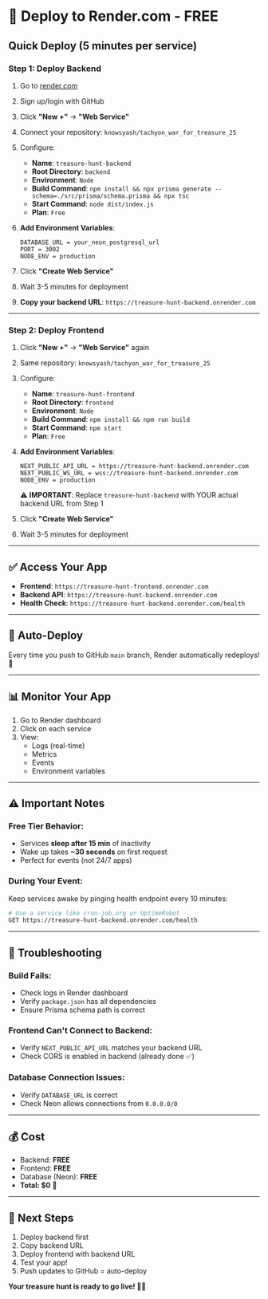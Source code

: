 # 🚀 Deploy to Render.com - FREE

## Quick Deploy (5 minutes per service)

### Step 1: Deploy Backend

1. Go to [render.com](https://render.com)
2. Sign up/login with GitHub
3. Click **"New +"** → **"Web Service"**
4. Connect your repository: `knowsyash/tachyon_war_for_treasure_25`
5. Configure:
   - **Name**: `treasure-hunt-backend`
   - **Root Directory**: `backend`
   - **Environment**: `Node`
   - **Build Command**: `npm install && npx prisma generate --schema=./src/prisma/schema.prisma && npx tsc`
   - **Start Command**: `node dist/index.js`
   - **Plan**: `Free`

6. **Add Environment Variables**:
   ```
   DATABASE_URL = your_neon_postgresql_url
   PORT = 3002
   NODE_ENV = production
   ```

7. Click **"Create Web Service"**
8. Wait 3-5 minutes for deployment
9. **Copy your backend URL**: `https://treasure-hunt-backend.onrender.com`

---

### Step 2: Deploy Frontend

1. Click **"New +"** → **"Web Service"** again
2. Same repository: `knowsyash/tachyon_war_for_treasure_25`
3. Configure:
   - **Name**: `treasure-hunt-frontend`
   - **Root Directory**: `frontend`
   - **Environment**: `Node`
   - **Build Command**: `npm install && npm run build`
   - **Start Command**: `npm start`
   - **Plan**: `Free`

4. **Add Environment Variables**:
   ```
   NEXT_PUBLIC_API_URL = https://treasure-hunt-backend.onrender.com
   NEXT_PUBLIC_WS_URL = wss://treasure-hunt-backend.onrender.com
   NODE_ENV = production
   ```
   ⚠️ **IMPORTANT**: Replace `treasure-hunt-backend` with YOUR actual backend URL from Step 1

5. Click **"Create Web Service"**
6. Wait 3-5 minutes for deployment

---

## ✅ Access Your App

- **Frontend**: `https://treasure-hunt-frontend.onrender.com`
- **Backend API**: `https://treasure-hunt-backend.onrender.com`
- **Health Check**: `https://treasure-hunt-backend.onrender.com/health`

---

## 🔄 Auto-Deploy

Every time you push to GitHub `main` branch, Render automatically redeploys! 🎉

---

## 📊 Monitor Your App

1. Go to Render dashboard
2. Click on each service
3. View:
   - Logs (real-time)
   - Metrics
   - Events
   - Environment variables

---

## ⚠️ Important Notes

### Free Tier Behavior:
- Services **sleep after 15 min** of inactivity
- Wake up takes **~30 seconds** on first request
- Perfect for events (not 24/7 apps)

### During Your Event:
Keep services awake by pinging health endpoint every 10 minutes:
```bash
# Use a service like cron-job.org or UptimeRobot
GET https://treasure-hunt-backend.onrender.com/health
```

---

## 🐛 Troubleshooting

### Build Fails:
- Check logs in Render dashboard
- Verify `package.json` has all dependencies
- Ensure Prisma schema path is correct

### Frontend Can't Connect to Backend:
- Verify `NEXT_PUBLIC_API_URL` matches your backend URL
- Check CORS is enabled in backend (already done ✅)

### Database Connection Issues:
- Verify `DATABASE_URL` is correct
- Check Neon allows connections from `0.0.0.0/0`

---

## 💰 Cost

- Backend: **FREE** 
- Frontend: **FREE**
- Database (Neon): **FREE**
- **Total: $0** 🎉

---

## 🎯 Next Steps

1. Deploy backend first
2. Copy backend URL
3. Deploy frontend with backend URL
4. Test your app!
5. Push updates to GitHub = auto-deploy

**Your treasure hunt is ready to go live! 🏴‍☠️**
